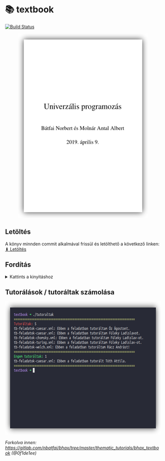 # 📚 textbook


[![Build Status](https://travis-ci.org/krook1024/textbook.png?branch=master)](https://travis-ci.org/krook1024/textbook)

<p align="center">
  <img width="420" height="595" src="pictures/firstPage.png">
</p>

## Letöltés

A könyv minnden commit alkalmával frissül és letölthető a következő linken:  
[⬇ Letöltés](https://github.com/krook1024/textbook/releases)

## Fordítás

<details>
<summary>Kattints a kinyitáshoz</summary>

- Ubuntu:
```bash
sudo apt install -y docbook docbook-xml docbook-xsl xsltproc build-essential dblatex graphviz texlive-lang-european
make
```

- Arch Linux:
```bash
sudo pacman -Sy --needed --noconfirm dblatex graphviz texlive-langextra texlive-science docbook-xsl docbook-xml
make
```

</details>

## Tutorálások / tutoráltak számolása

<p align="center">
	<img width="630" height="430" src="pictures/tutoraltak.png">
</p>

*Forkolva innen: https://gitlab.com/nbatfai/bhax/tree/master/thematic_tutorials/bhax_textbook (@0f1de1ee)*
